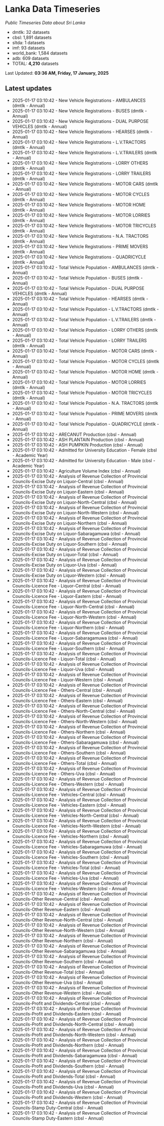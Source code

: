 # Lanka Data Timeseries
*Public Timeseries Data about Sri Lanka*

* dmtlk: 32 datasets
* cbsl: 1,891 datasets
* sltda: 1 datasets
* imf: 93 datasets
* world_bank: 1,584 datasets
* adb: 609 datasets
* TOTAL: **4,210** datasets

Last Updated: **03:36 AM, Friday, 17 January, 2025**

## Latest updates

* 2025-01-17 03:10:42 - New Vehicle Registrations - AMBULANCES (dmtlk - Annual)
* 2025-01-17 03:10:42 - New Vehicle Registrations - BUSES (dmtlk - Annual)
* 2025-01-17 03:10:42 - New Vehicle Registrations - DUAL PURPOSE VEHICLES (dmtlk - Annual)
* 2025-01-17 03:10:42 - New Vehicle Registrations - HEARSES (dmtlk - Annual)
* 2025-01-17 03:10:42 - New Vehicle Registrations - L.V.TRACTORS (dmtlk - Annual)
* 2025-01-17 03:10:42 - New Vehicle Registrations - L.V.TRAILERS (dmtlk - Annual)
* 2025-01-17 03:10:42 - New Vehicle Registrations - LORRY OTHERS (dmtlk - Annual)
* 2025-01-17 03:10:42 - New Vehicle Registrations - LORRY TRAILERS (dmtlk - Annual)
* 2025-01-17 03:10:42 - New Vehicle Registrations - MOTOR CARS (dmtlk - Annual)
* 2025-01-17 03:10:42 - New Vehicle Registrations - MOTOR CYCLES (dmtlk - Annual)
* 2025-01-17 03:10:42 - New Vehicle Registrations - MOTOR HOME (dmtlk - Annual)
* 2025-01-17 03:10:42 - New Vehicle Registrations - MOTOR LORRIES (dmtlk - Annual)
* 2025-01-17 03:10:42 - New Vehicle Registrations - MOTOR TRICYCLES (dmtlk - Annual)
* 2025-01-17 03:10:42 - New Vehicle Registrations - N.A. TRACTORS (dmtlk - Annual)
* 2025-01-17 03:10:42 - New Vehicle Registrations - PRIME MOVERS (dmtlk - Annual)
* 2025-01-17 03:10:42 - New Vehicle Registrations - QUADRICYCLE (dmtlk - Annual)
* 2025-01-17 03:10:42 - Total Vehicle Population - AMBULANCES (dmtlk - Annual)
* 2025-01-17 03:10:42 - Total Vehicle Population - BUSES (dmtlk - Annual)
* 2025-01-17 03:10:42 - Total Vehicle Population - DUAL PURPOSE VEHICLES (dmtlk - Annual)
* 2025-01-17 03:10:42 - Total Vehicle Population - HEARSES (dmtlk - Annual)
* 2025-01-17 03:10:42 - Total Vehicle Population - L.V.TRACTORS (dmtlk - Annual)
* 2025-01-17 03:10:42 - Total Vehicle Population - L.V.TRAILERS (dmtlk - Annual)
* 2025-01-17 03:10:42 - Total Vehicle Population - LORRY OTHERS (dmtlk - Annual)
* 2025-01-17 03:10:42 - Total Vehicle Population - LORRY TRAILERS (dmtlk - Annual)
* 2025-01-17 03:10:42 - Total Vehicle Population - MOTOR CARS (dmtlk - Annual)
* 2025-01-17 03:10:42 - Total Vehicle Population - MOTOR CYCLES (dmtlk - Annual)
* 2025-01-17 03:10:42 - Total Vehicle Population - MOTOR HOME (dmtlk - Annual)
* 2025-01-17 03:10:42 - Total Vehicle Population - MOTOR LORRIES (dmtlk - Annual)
* 2025-01-17 03:10:42 - Total Vehicle Population - MOTOR TRICYCLES (dmtlk - Annual)
* 2025-01-17 03:10:42 - Total Vehicle Population - N.A. TRACTORS (dmtlk - Annual)
* 2025-01-17 03:10:42 - Total Vehicle Population - PRIME MOVERS (dmtlk - Annual)
* 2025-01-17 03:10:42 - Total Vehicle Population - QUADRICYCLE (dmtlk - Annual)
* 2025-01-17 03:10:42 - ARECANUT Production (cbsl - Annual)
* 2025-01-17 03:10:42 - ASH PLANTAIN Production (cbsl - Annual)
* 2025-01-17 03:10:42 - ASH PUMPKIN Production (cbsl - Annual)
* 2025-01-17 03:10:42 - Admitted for University Education - Female (cbsl - Academic Year)
* 2025-01-17 03:10:42 - Admitted for University Education - Male (cbsl - Academic Year)
* 2025-01-17 03:10:42 - Agriculture Volume Index (cbsl - Annual)
* 2025-01-17 03:10:42 - Analysis of Revenue Collection of Provincial Councils-Excise Duty on Liquor-Central (cbsl - Annual)
* 2025-01-17 03:10:42 - Analysis of Revenue Collection of Provincial Councils-Excise Duty on Liquor-Eastern (cbsl - Annual)
* 2025-01-17 03:10:42 - Analysis of Revenue Collection of Provincial Councils-Excise Duty on Liquor-North-Central (cbsl - Annual)
* 2025-01-17 03:10:42 - Analysis of Revenue Collection of Provincial Councils-Excise Duty on Liquor-North-Western (cbsl - Annual)
* 2025-01-17 03:10:42 - Analysis of Revenue Collection of Provincial Councils-Excise Duty on Liquor-Northern (cbsl - Annual)
* 2025-01-17 03:10:42 - Analysis of Revenue Collection of Provincial Councils-Excise Duty on Liquor-Sabaragamuwa (cbsl - Annual)
* 2025-01-17 03:10:42 - Analysis of Revenue Collection of Provincial Councils-Excise Duty on Liquor-Southern (cbsl - Annual)
* 2025-01-17 03:10:42 - Analysis of Revenue Collection of Provincial Councils-Excise Duty on Liquor-Total (cbsl - Annual)
* 2025-01-17 03:10:42 - Analysis of Revenue Collection of Provincial Councils-Excise Duty on Liquor-Uva (cbsl - Annual)
* 2025-01-17 03:10:42 - Analysis of Revenue Collection of Provincial Councils-Excise Duty on Liquor-Western (cbsl - Annual)
* 2025-01-17 03:10:42 - Analysis of Revenue Collection of Provincial Councils-Licence Fee - Liquor-Central (cbsl - Annual)
* 2025-01-17 03:10:42 - Analysis of Revenue Collection of Provincial Councils-Licence Fee - Liquor-Eastern (cbsl - Annual)
* 2025-01-17 03:10:42 - Analysis of Revenue Collection of Provincial Councils-Licence Fee - Liquor-North-Central (cbsl - Annual)
* 2025-01-17 03:10:42 - Analysis of Revenue Collection of Provincial Councils-Licence Fee - Liquor-North-Western (cbsl - Annual)
* 2025-01-17 03:10:42 - Analysis of Revenue Collection of Provincial Councils-Licence Fee - Liquor-Northern (cbsl - Annual)
* 2025-01-17 03:10:42 - Analysis of Revenue Collection of Provincial Councils-Licence Fee - Liquor-Sabaragamuwa (cbsl - Annual)
* 2025-01-17 03:10:42 - Analysis of Revenue Collection of Provincial Councils-Licence Fee - Liquor-Southern (cbsl - Annual)
* 2025-01-17 03:10:42 - Analysis of Revenue Collection of Provincial Councils-Licence Fee - Liquor-Total (cbsl - Annual)
* 2025-01-17 03:10:42 - Analysis of Revenue Collection of Provincial Councils-Licence Fee - Liquor-Uva (cbsl - Annual)
* 2025-01-17 03:10:42 - Analysis of Revenue Collection of Provincial Councils-Licence Fee - Liquor-Western (cbsl - Annual)
* 2025-01-17 03:10:42 - Analysis of Revenue Collection of Provincial Councils-Licence Fee - Others-Central (cbsl - Annual)
* 2025-01-17 03:10:42 - Analysis of Revenue Collection of Provincial Councils-Licence Fee - Others-Eastern (cbsl - Annual)
* 2025-01-17 03:10:42 - Analysis of Revenue Collection of Provincial Councils-Licence Fee - Others-North-Central (cbsl - Annual)
* 2025-01-17 03:10:42 - Analysis of Revenue Collection of Provincial Councils-Licence Fee - Others-North-Western (cbsl - Annual)
* 2025-01-17 03:10:42 - Analysis of Revenue Collection of Provincial Councils-Licence Fee - Others-Northern (cbsl - Annual)
* 2025-01-17 03:10:42 - Analysis of Revenue Collection of Provincial Councils-Licence Fee - Others-Sabaragamuwa (cbsl - Annual)
* 2025-01-17 03:10:42 - Analysis of Revenue Collection of Provincial Councils-Licence Fee - Others-Southern (cbsl - Annual)
* 2025-01-17 03:10:42 - Analysis of Revenue Collection of Provincial Councils-Licence Fee - Others-Total (cbsl - Annual)
* 2025-01-17 03:10:42 - Analysis of Revenue Collection of Provincial Councils-Licence Fee - Others-Uva (cbsl - Annual)
* 2025-01-17 03:10:42 - Analysis of Revenue Collection of Provincial Councils-Licence Fee - Others-Western (cbsl - Annual)
* 2025-01-17 03:10:42 - Analysis of Revenue Collection of Provincial Councils-Licence Fee - Vehicles-Central (cbsl - Annual)
* 2025-01-17 03:10:42 - Analysis of Revenue Collection of Provincial Councils-Licence Fee - Vehicles-Eastern (cbsl - Annual)
* 2025-01-17 03:10:42 - Analysis of Revenue Collection of Provincial Councils-Licence Fee - Vehicles-North-Central (cbsl - Annual)
* 2025-01-17 03:10:42 - Analysis of Revenue Collection of Provincial Councils-Licence Fee - Vehicles-North-Western (cbsl - Annual)
* 2025-01-17 03:10:42 - Analysis of Revenue Collection of Provincial Councils-Licence Fee - Vehicles-Northern (cbsl - Annual)
* 2025-01-17 03:10:42 - Analysis of Revenue Collection of Provincial Councils-Licence Fee - Vehicles-Sabaragamuwa (cbsl - Annual)
* 2025-01-17 03:10:42 - Analysis of Revenue Collection of Provincial Councils-Licence Fee - Vehicles-Southern (cbsl - Annual)
* 2025-01-17 03:10:42 - Analysis of Revenue Collection of Provincial Councils-Licence Fee - Vehicles-Total (cbsl - Annual)
* 2025-01-17 03:10:42 - Analysis of Revenue Collection of Provincial Councils-Licence Fee - Vehicles-Uva (cbsl - Annual)
* 2025-01-17 03:10:42 - Analysis of Revenue Collection of Provincial Councils-Licence Fee - Vehicles-Western (cbsl - Annual)
* 2025-01-17 03:10:42 - Analysis of Revenue Collection of Provincial Councils-Other Revenue-Central (cbsl - Annual)
* 2025-01-17 03:10:42 - Analysis of Revenue Collection of Provincial Councils-Other Revenue-Eastern (cbsl - Annual)
* 2025-01-17 03:10:42 - Analysis of Revenue Collection of Provincial Councils-Other Revenue-North-Central (cbsl - Annual)
* 2025-01-17 03:10:42 - Analysis of Revenue Collection of Provincial Councils-Other Revenue-North-Western (cbsl - Annual)
* 2025-01-17 03:10:42 - Analysis of Revenue Collection of Provincial Councils-Other Revenue-Northern (cbsl - Annual)
* 2025-01-17 03:10:42 - Analysis of Revenue Collection of Provincial Councils-Other Revenue-Sabaragamuwa (cbsl - Annual)
* 2025-01-17 03:10:42 - Analysis of Revenue Collection of Provincial Councils-Other Revenue-Southern (cbsl - Annual)
* 2025-01-17 03:10:42 - Analysis of Revenue Collection of Provincial Councils-Other Revenue-Total (cbsl - Annual)
* 2025-01-17 03:10:42 - Analysis of Revenue Collection of Provincial Councils-Other Revenue-Uva (cbsl - Annual)
* 2025-01-17 03:10:42 - Analysis of Revenue Collection of Provincial Councils-Other Revenue-Western (cbsl - Annual)
* 2025-01-17 03:10:42 - Analysis of Revenue Collection of Provincial Councils-Profit and Dividends-Central (cbsl - Annual)
* 2025-01-17 03:10:42 - Analysis of Revenue Collection of Provincial Councils-Profit and Dividends-Eastern (cbsl - Annual)
* 2025-01-17 03:10:42 - Analysis of Revenue Collection of Provincial Councils-Profit and Dividends-North-Central (cbsl - Annual)
* 2025-01-17 03:10:42 - Analysis of Revenue Collection of Provincial Councils-Profit and Dividends-North-Western (cbsl - Annual)
* 2025-01-17 03:10:42 - Analysis of Revenue Collection of Provincial Councils-Profit and Dividends-Northern (cbsl - Annual)
* 2025-01-17 03:10:42 - Analysis of Revenue Collection of Provincial Councils-Profit and Dividends-Sabaragamuwa (cbsl - Annual)
* 2025-01-17 03:10:42 - Analysis of Revenue Collection of Provincial Councils-Profit and Dividends-Southern (cbsl - Annual)
* 2025-01-17 03:10:42 - Analysis of Revenue Collection of Provincial Councils-Profit and Dividends-Total (cbsl - Annual)
* 2025-01-17 03:10:42 - Analysis of Revenue Collection of Provincial Councils-Profit and Dividends-Uva (cbsl - Annual)
* 2025-01-17 03:10:42 - Analysis of Revenue Collection of Provincial Councils-Profit and Dividends-Western (cbsl - Annual)
* 2025-01-17 03:10:42 - Analysis of Revenue Collection of Provincial Councils-Stamp Duty-Central (cbsl - Annual)
* 2025-01-17 03:10:42 - Analysis of Revenue Collection of Provincial Councils-Stamp Duty-Eastern (cbsl - Annual)